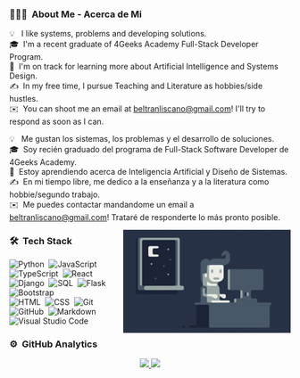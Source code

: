 ### 👨🏻‍💻 &nbsp;About Me - Acerca de Mi

💡 &nbsp; I like systems, problems and developing solutions.\
🎓 &nbsp;I'm a recent graduate of 4Geeks Academy Full-Stack Developer Program.\
🌱 &nbsp;I'm on track for learning more about Artificial Intelligence and Systems Design.\
✍️ &nbsp;In my free time, I pursue Teaching and Literature as hobbies/side hustles.\
✉️ &nbsp;You can shoot me an email at beltranliscano@gmail.com! I'll try to respond as soon as I can.

💡 &nbsp; Me gustan los sistemas, los problemas y el desarrollo de soluciones.\
🎓 &nbsp;Soy recién graduado del programa de Full-Stack Software Developer de 4Geeks Academy.\
🌱 &nbsp;Estoy aprendiendo acerca de Inteligencia Artificial y Diseño de Sistemas.\
✍️ &nbsp;En mi tiempo libre, me dedico a la enseñanza y a la literatura como hobbie/segundo trabajo.\
✉️ &nbsp;Me puedes contactar mandandome un email a beltranliscano@gmail.com! Trataré de responderte lo más pronto posible.

<img alt="Night Coding" src="https://raw.githubusercontent.com/AVS1508/AVS1508/master/assets/Night-Coding.gif" align="right"/>

### 🛠 &nbsp;Tech Stack

![Python](https://img.shields.io/badge/-Python-05122A?style=flat&logo=python)&nbsp;
![JavaScript](https://img.shields.io/badge/-JavaScript-05122A?style=flat&logo=javascript)&nbsp;
![TypeScript](https://img.shields.io/badge/-TypeScript-05122A?style=flat&logo=typecript)&nbsp;
![React](https://img.shields.io/badge/-React-05122A?style=flat&logo=react)&nbsp;
![Django](https://img.shields.io/badge/-Django-05122A?style=flat&logo=django&logoColor=092E20)&nbsp;
![SQL](https://img.shields.io/badge/-SQL-05122A?style=flat&logo=sql&logoColor=092E20)&nbsp;
![Flask](https://img.shields.io/badge/-Flask-05122A?style=flat&logo=flask)&nbsp;
![Bootstrap](https://img.shields.io/badge/-Bootstrap-05122A?style=flat&logo=bootstrap&logoColor=563D7C)\
![HTML](https://img.shields.io/badge/-HTML-05122A?style=flat&logo=HTML5)&nbsp;
![CSS](https://img.shields.io/badge/-CSS-05122A?style=flat&logo=CSS3&logoColor=1572B6)&nbsp;
![Git](https://img.shields.io/badge/-Git-05122A?style=flat&logo=git)&nbsp;
![GitHub](https://img.shields.io/badge/-GitHub-05122A?style=flat&logo=github)&nbsp;
![Markdown](https://img.shields.io/badge/-Markdown-05122A?style=flat&logo=markdown)\
![Visual Studio Code](https://img.shields.io/badge/-Visual%20Studio%20Code-05122A?style=flat&logo=visual-studio-code&logoColor=007ACC)&nbsp;

### ⚙️ &nbsp;GitHub Analytics

<p align="center">
<a href="https://github.com/beltranaugusto">
  <img height="180em" src="https://github-readme-stats-eight-theta.vercel.app/api?username=beltranaugusto&show_icons=true&theme=algolia&include_all_commits=true&count_private=true"/>
  <img height="180em" src="https://github-readme-stats-eight-theta.vercel.app/api/top-langs/?username=beltranaugusto&layout=compact&langs_count=8&theme=algolia"/>
</a>
</p>


<!--
**beltranaugusto/beltranaugusto** is a ✨ _special_ ✨ repository because its `README.md` (this file) appears on your GitHub profile.

Here are some ideas to get you started:

- 🔭 I’m currently working on ...
- 🌱 I’m currently learning ...
- 👯 I’m looking to collaborate on ...
- 🤔 I’m looking for help with ...
- 💬 Ask me about ...
- 📫 How to reach me: ...
- 😄 Pronouns: ...
- ⚡ Fun fact: ...
-->
